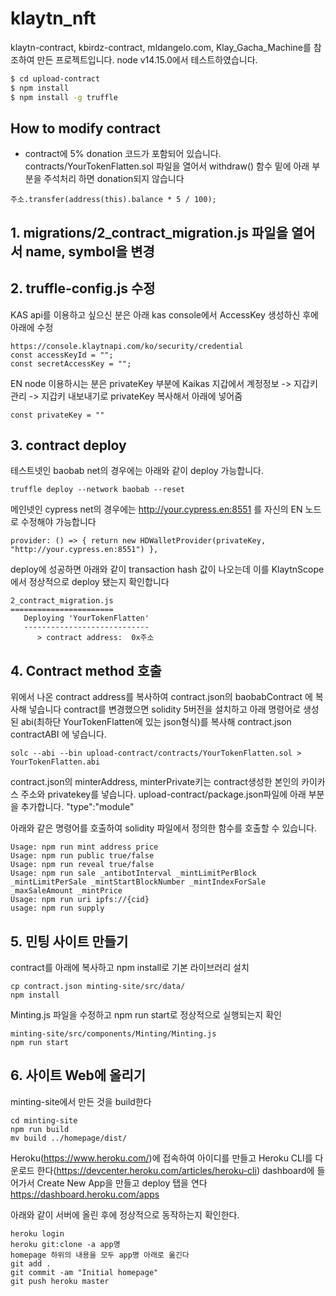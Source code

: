 # klaytn_nft

klaytn-contract, kbirdz-contract, mldangelo.com, Klay_Gacha_Machine를 참조하여 만든 프로젝트입니다.
node v14.15.0에서 테스트하였습니다.

```bash
$ cd upload-contract
$ npm install
$ npm install -g truffle
```

##  How to modify contract
* contract에 5% donation 코드가 포함되어 있습니다.
contracts/YourTokenFlatten.sol 파일을 열어서 withdraw() 함수 밑에 아래 부분을 주석처리 하면 donation되지 않습니다
```
주소.transfer(address(this).balance * 5 / 100);
```

## 1. migrations/2_contract_migration.js 파일을 열어서 name, symbol을 변경

##  2. truffle-config.js 수정
KAS api를 이용하고 싶으신 분은 아래 kas console에서 AccessKey 생성하신 후에 아래에 수정
```
https://console.klaytnapi.com/ko/security/credential
const accessKeyId = ""; 
const secretAccessKey = "";
```

EN node 이용하시는 분은 privateKey 부분에 Kaikas 지갑에서 
계정정보 -> 지갑키 관리 -> 지갑키 내보내기로 privateKey 복사해서 아래에 넣어줌
```
const privateKey = ""
```

##  3. contract deploy
테스트넷인 baobab net의 경우에는 아래와 같이 deploy 가능합니다.
```
truffle deploy --network baobab --reset
```

메인넷인 cypress net의 경우에는 http://your.cypress.en:8551 를 자신의 EN 노드로 수정해야 가능합니다
```
provider: () => { return new HDWalletProvider(privateKey, "http://your.cypress.en:8551") },
```

deploy에 성공하면 아래와 같이 transaction hash 값이 나오는데 이를  KlaytnScope에서 정상적으로 deploy 됐는지 확인합니다
```
2_contract_migration.js
=======================
   Deploying 'YourTokenFlatten'
   ----------------------------
      > contract address:  0x주소
 ```

## 4. Contract method 호출
위에서 나온 contract address를 복사하여 contract.json의 baobabContract 에 복사해 넣습니다
contract를 변경했으면 solidity 5버전을 설치하고 아래 명령어로 생성된 abi(최하단 YourTokenFlatten에 있는 json형식)를 복사해
contract.json contractABI 에 넣습니다.
```
solc --abi --bin upload-contract/contracts/YourTokenFlatten.sol > YourTokenFlatten.abi
```

contract.json의 minterAddress, minterPrivate키는 contract생성한 본인의 카이카스 주소와 privatekey를 넣습니다.
upload-contract/package.json파일에 아래 부분을 추가합니다.
"type":"module"

아래와 같은 명령어를 호출하여 solidity 파일에서 정의한 함수를 호출할 수 있습니다.
```
Usage: npm run mint address price
Usage: npm run public true/false
Usage: npm run reveal true/false
Usage: npm run sale _antibotInterval _mintLimitPerBlock _mintLimitPerSale _mintStartBlockNumber _mintIndexForSale _maxSaleAmount _mintPrice
Usage: npm run uri ipfs://{cid}
usage: npm run supply
```

## 5. 민팅 사이트 만들기
contract를 아래에 복사하고 npm install로 기본 라이브러리 설치
```
cp contract.json minting-site/src/data/
npm install
```

Minting.js 파일을 수정하고 npm run start로 정상적으로 실행되는지 확인
```
minting-site/src/components/Minting/Minting.js
npm run start
```


## 6. 사이트 Web에 올리기
minting-site에서 만든 것을 build한다
```
cd minting-site
npm run build
mv build ../homepage/dist/
```

Heroku(https://www.heroku.com/)에 접속하여 아이디를 만들고 Heroku CLI를 다운로드 한다(https://devcenter.heroku.com/articles/heroku-cli)
dashboard에 들어가서 Create New App을 만들고 deploy 탭을 연다
https://dashboard.heroku.com/apps

아래와 같이 서버에 올린 후에 정상적으로 동작하는지 확인한다.
```
heroku login
heroku git:clone -a app명
homepage 하위의 내용을 모두 app명 아래로 옮긴다
git add .
git commit -am "Initial homepage"
git push heroku master
```
 



